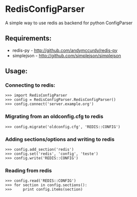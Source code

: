 # RedisConfigParser

A simple way to use redis as backend for python ConfigParser

## Requirements:

* redis-py - http://github.com/andymccurdy/redis-py
* simplejson - http://github.com/simplejson/simplejson

## Usage:
### Connecting to redis:
    >>> import RedisConfigParser
    >>> config = RedisConfigParser.RedisConfigParser()
    >>> config.connect('server.example.org')

### Migrating from an oldconfig.cfg to redis
    >>> config.migrate('oldconfig.cfg', 'REDIS::CONFIG')

### Adding sections/options and writing to redis
    >>> config.add_section('redis')
    >>> config.set('redis', 'config', 'teste')
    >>> config.write('REDIS::CONFIG')

### Reading from redis
    >>> config.read('REDIS::CONFIG')
    >>> for section in config.sections():
    >>>     print config.items(section)
